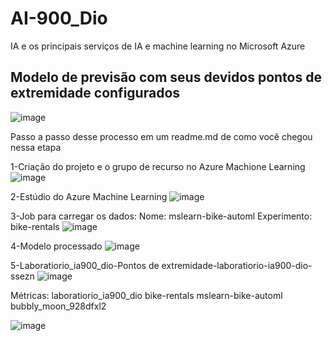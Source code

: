 # AI-900_Dio
IA e os principais serviços de IA e machine learning no Microsoft Azure

## Modelo de previsão com seus devidos pontos de extremidade configurados

![image](https://github.com/adomiranbastos/AI-900_Dio/assets/80589839/c3501cf4-7568-4b81-b969-23076a8a93ce)

Passo a passo desse processo em um readme.md de como você chegou nessa etapa

1-Criação do projeto e o grupo de recurso no Azure Machione Learning
![image](https://github.com/adomiranbastos/AI-900_Dio/assets/80589839/27182ca0-f3e0-4abf-88ad-9fbc06a8ec23)

2-Estúdio do Azure Machine Learning 
![image](https://github.com/adomiranbastos/AI-900_Dio/assets/80589839/140d0bd4-1cbb-4bd9-b898-b3fd6090b8b1)

3-Job para carregar os dados: 
Nome: mslearn-bike-automl
Experimento: bike-rentals
![image](https://github.com/adomiranbastos/AI-900_Dio/assets/80589839/f2379691-368e-41f1-842f-0bbe82761be3)

4-Modelo processado
![image](https://github.com/adomiranbastos/AI-900_Dio/assets/80589839/55b3c0ad-0a4e-4064-adbe-7132a313251a)

5-Laboratiorio_ia900_dio-Pontos de extremidade-laboratiorio-ia900-dio-ssezn
![image](https://github.com/adomiranbastos/AI-900_Dio/assets/80589839/739cd3a4-e877-43a8-ae85-2a156b59cea1)

Métricas:
laboratiorio_ia900_dio
bike-rentals
mslearn-bike-automl
bubbly_moon_928dfxl2

![image](https://github.com/adomiranbastos/AI-900_Dio/assets/80589839/3dbb665a-83e7-4071-ad4f-3b80c696cee8)


